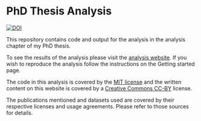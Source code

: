 # PhD Thesis Analysis

[![DOI](https://zenodo.org/badge/164960366.svg)](https://zenodo.org/badge/latestdoi/164960366)

This repository contains code and output for the analysis in the analysis
chapter of my PhD thesis.

To see the results of the analysis please visit the [analysis website][website].
If you wish to reproduce the analysis follow the instructions on the Getting
started page.

The code in this analysis is covered by the [MIT license][mit] and the written
content on this website is covered by a [Creative Commons CC-BY][cc] license.

The publications mentioned and datasets used are covered by their respective 
licenses and usage agreements. Please refer to those sources for details.

[website]: https://lazappi.github.io/phd-thesis-analysis "Analysis website"
[mit]: https://choosealicense.com/licenses/mit/ "MIT License"
[cc]: https://creativecommons.org/licenses/by/4.0/ "CC-BY License"
